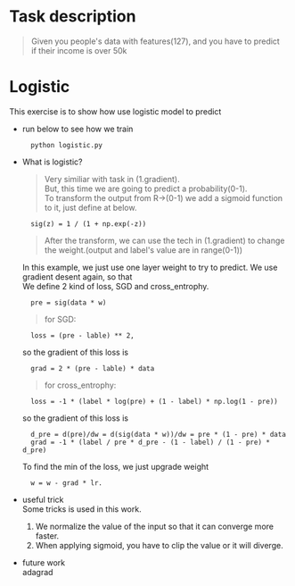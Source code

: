 # Task description
> Given you people's data with features(127), and you have to predict   
> if their income is over 50k

# Logistic
This exercise is to show how use logistic model to predict
* run below to see how we train

        python logistic.py 

* What is logistic?  
    > Very similiar with task in (1.gradient).    
    > But, this time we are going to predict a probability(0-1).    
    > To transform the output from R->(0-1) we add a sigmoid function   
    > to it, just define at below.   
    
        sig(z) = 1 / (1 + np.exp(-z))
    > After the transform, we can use the tech in (1.gradient) to change   
    > the weight.(output and label's value are in range(0-1))
    
    In this example, we just use one layer weight to try to predict. We use     
    gradient desent again, so that      
    We define 2 kind of loss, SGD and cross_entrophy.   
        
        pre = sig(data * w)    
    > for SGD:    
        
        loss = (pre - lable) ** 2, 
    so the gradient of this loss is     
    
        grad = 2 * (pre - lable) * data 
        
    > for cross_entrophy:         
        
        loss = -1 * (label * log(pre) + (1 - label) * np.log(1 - pre))
    so the gradient of this loss is     
        
        d_pre = d(pre)/dw = d(sig(data * w))/dw = pre * (1 - pre) * data
        grad = -1 * (label / pre * d_pre - (1 - label) / (1 - pre) * d_pre)
    To find the min of the loss, we just upgrade weight  
    
        w = w - grad * lr.
* useful trick   
    Some tricks is used in this work.  
    1. We normalize the value of the input so that it can converge more faster.  
    2. When applying sigmoid, you have to clip the value or it will diverge.  
* future work    
    adagrad  

    
